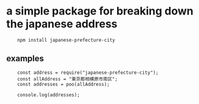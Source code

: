 # a simple package for breaking down the japanese address

        npm install japanese-prefecture-city

## examples

        const address = require("japanese-prefecture-city");
        const allAddress = "東京都相模原市南区";
        const addresses = poo(allAddress);

        console.log(addresses);
